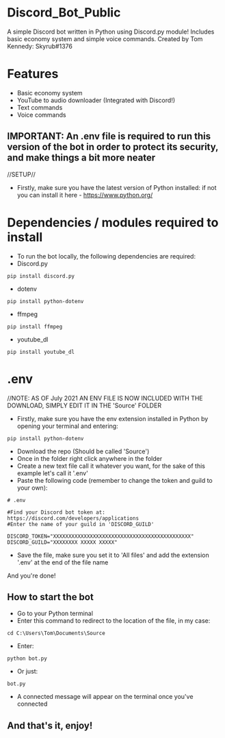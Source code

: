 # Discord_Bot_Public
A simple Discord bot written in Python using Discord.py module! Includes basic economy system and simple voice commands.
Created by Tom Kennedy: Skyrub#1376

# Features
- Basic economy system
- YouTube to audio downloader (Integrated with Discord!)
- Text commands
- Voice commands

IMPORTANT: An .env file is required to run this version of the bot in order to protect its security, and make things a bit more neater
---------------------------------------------------------------------------------------------------------------------------------------------------
//SETUP//
- Firstly, make sure you have the latest version of Python installed: if not you can install it here - https://www.python.org/
# Dependencies / modules required to install
- To run the bot locally, the following dependencies are required:
- Discord.py
```
pip install discord.py
```
- dotenv
```
pip install python-dotenv
```
- ffmpeg
```
pip install ffmpeg
```
- youtube_dl
```
pip install youtube_dl
```

# .env
//NOTE: AS OF July 2021 AN ENV FILE IS NOW INCLUDED WITH THE DOWNLOAD, SIMPLY EDIT IT IN THE 'Source' FOLDER
- Firstly, make sure you have the env extension installed in Python by opening your terminal and entering:
```
pip install python-dotenv
```

- Download the repo (Should be called 'Source')
- Once in the folder right click anywhere in the folder
- Create a new text file call it whatever you want, for the sake of this example let's call it '.env'
- Paste the following code (remember to change the token and guild to your own):
```
# .env

#Find your Discord bot token at: https://discord.com/developers/applications
#Enter the name of your guild in 'DISCORD_GUILD'

DISCORD_TOKEN="XXXXXXXXXXXXXXXXXXXXXXXXXXXXXXXXXXXXXXXXXXXXX"
DISCORD_GUILD="XXXXXXXX XXXXX XXXXX"
```
- Save the file, make sure you set it to 'All files' and add the extension '.env' at the end of the file name

And you're done!

How to start the bot
---------------------------------------------------------------------------------------------------------------------------------------------------
- Go to your Python terminal
- Enter this command to redirect to the location of the file, in my case:
```
cd C:\Users\Tom\Documents\Source
```
- Enter:
```
python bot.py
```
- Or just:
```
bot.py
```
- A connected message will appear on the terminal once you've connected

And that's it, enjoy!
---------------------------------------------------------------------------------------------------------------------------------------------------
